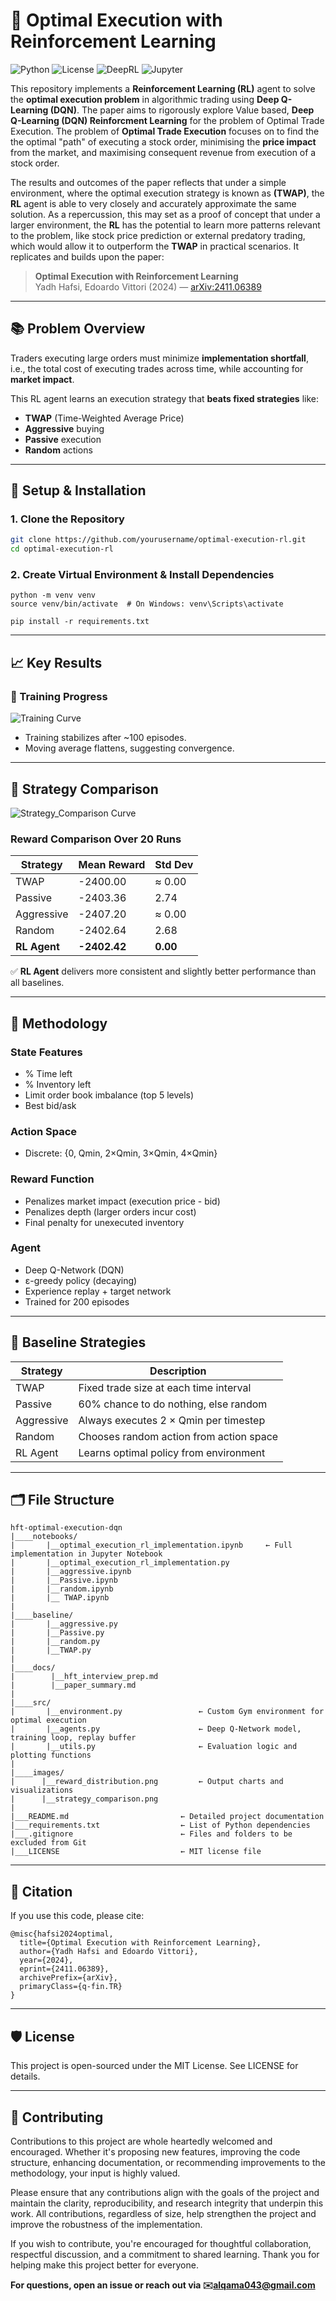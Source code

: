 # 🧠 Optimal Execution with Reinforcement Learning

![Python](https://img.shields.io/badge/Python-3.8%2B-blue)
![License](https://img.shields.io/badge/license-MIT-green)
![DeepRL](https://img.shields.io/badge/Reinforcement-Learning-orange)
![Jupyter](https://img.shields.io/badge/Notebook-ready-yellow)

This repository implements a **Reinforcement Learning (RL)** agent to solve the **optimal execution problem** in algorithmic trading using **Deep Q-Learning (DQN)**. The paper aims to rigorously explore Value based, **Deep Q-Learning (DQN) Reinforcment Learning** for the problem of Optimal Trade Execution. The problem of **Optimal Trade Execution** focuses on to find the the optimal "path" of executing a stock order, minimising the **price impact** from the market, and maximising consequent revenue from execution of a stock order.

The results and outcomes of the paper reflects that under a simple environment, where the optimal execution strategy is known as **(TWAP)**, the **RL** agent is able to very closely and accurately approximate the same solution. As a repercussion, this may set as a proof of concept that under a larger  environment, the **RL** has the potential to learn more patterns relevant to the problem, like stock price prediction or external predatory trading, which would allow it to outperform the **TWAP** in practical scenarios. It replicates and builds upon the paper:

> **Optimal Execution with Reinforcement Learning**  
> Yadh Hafsi, Edoardo Vittori (2024) — [arXiv:2411.06389](https://arxiv.org/abs/2411.06389)

---

## 📚 Problem Overview

Traders executing large orders must minimize **implementation shortfall**, i.e., the total cost of executing trades across time, while accounting for **market impact**.

This RL agent learns an execution strategy that **beats fixed strategies** like:

- **TWAP** (Time-Weighted Average Price)
- **Aggressive** buying
- **Passive** execution
- **Random** actions

---

## 🔧 Setup & Installation

### 1. Clone the Repository

```bash
git clone https://github.com/yourusername/optimal-execution-rl.git
cd optimal-execution-rl
```
### 2. Create Virtual Environment & Install Dependencies

```
python -m venv venv
source venv/bin/activate  # On Windows: venv\Scripts\activate

pip install -r requirements.txt
```
---

## 📈 Key Results

### 🎯 Training Progress

![Training Curve](images/reward_distribution.png)

- Training stabilizes after ~100 episodes.
- Moving average flattens, suggesting convergence.

---

## 🥊 Strategy Comparison

![Strategy_Comparison Curve](images/strategy_comparison.png)

### Reward Comparison Over 20 Runs

| Strategy    | Mean Reward | Std Dev |
|-------------|-------------|---------|
| TWAP        | -2400.00    | ≈ 0.00  |
| Passive     | -2403.36    | 2.74    |
| Aggressive  | -2407.20    | ≈ 0.00  |
| Random      | -2402.64    | 2.68    |
| **RL Agent**| **-2402.42**| **0.00** |

✅ **RL Agent** delivers more consistent and slightly better performance than all baselines.

---

## 🧠 Methodology

### State Features

- % Time left
- % Inventory left
- Limit order book imbalance (top 5 levels)
- Best bid/ask

### Action Space

- Discrete: {0, Qmin, 2×Qmin, 3×Qmin, 4×Qmin}

### Reward Function

- Penalizes market impact (execution price - bid)
- Penalizes depth (larger orders incur cost)
- Final penalty for unexecuted inventory

### Agent

- Deep Q-Network (DQN)
- ε-greedy policy (decaying)
- Experience replay + target network
- Trained for 200 episodes

---

## 🧪 Baseline Strategies

| Strategy    | Description                                      |
|-------------|--------------------------------------------------|
| TWAP        | Fixed trade size at each time interval           |
| Passive     | 60% chance to do nothing, else random            |
| Aggressive  | Always executes 2 × Qmin per timestep            |
| Random      | Chooses random action from action space          |
| RL Agent    | Learns optimal policy from environment           |

---

## 🗂 File Structure
```
hft-optimal-execution-dqn
|____notebooks/
|       |__optimal_execution_rl_implementation.ipynb     ← Full implementation in Jupyter Notebook
|       |__optimal_execution_rl_implementation.py
|       |__aggressive.ipynb
|       |__Passive.ipynb
|       |__random.ipynb
|       |__ TWAP.ipynb
|
|____baseline/
|       |__aggressive.py
|       |__Passive.py
|       |__random.py
|       |__TWAP.py
|
|____docs/
|        |__hft_interview_prep.md
|        |__paper_summary.md
|
|____src/
|       |__environment.py                 ← Custom Gym environment for optimal execution
|       |__agents.py                      ← Deep Q-Network model, training loop, replay buffer
|       |__utils.py                       ← Evaluation logic and plotting functions
|
|____images/
|      |__reward_distribution.png         ← Output charts and visualizations
|      |__strategy_comparison.png
|
|___README.md                         ← Detailed project documentation
|___requirements.txt                  ← List of Python dependencies
|___.gitignore                        ← Files and folders to be excluded from Git
|___LICENSE                           ← MIT license file
```
---

## 📑 Citation

If you use this code, please cite:

```
@misc{hafsi2024optimal,
  title={Optimal Execution with Reinforcement Learning},
  author={Yadh Hafsi and Edoardo Vittori},
  year={2024},
  eprint={2411.06389},
  archivePrefix={arXiv},
  primaryClass={q-fin.TR}
}
```
---

## 🛡 License

This project is open-sourced under the MIT License. See LICENSE for details.

---

## 🤝 Contributing

Contributions to this project are whole heartedly welcomed and encouraged. Whether it's proposing new features, improving the code structure, enhancing documentation, or recommending improvements to the methodology, your input is highly valued.

Please ensure that any contributions align with the goals of the project and maintain the clarity, reproducibility, and research integrity that underpin this work. All contributions, regardless of size, help strengthen the project and improve the robustness of the implementation.

If you wish to contribute, you're encouraged for thoughtful collaboration, respectful discussion, and a commitment to shared learning. Thank you for helping make this project better for everyone.

**For questions, open an issue or reach out via ✉️alqama043@gmail.com**



